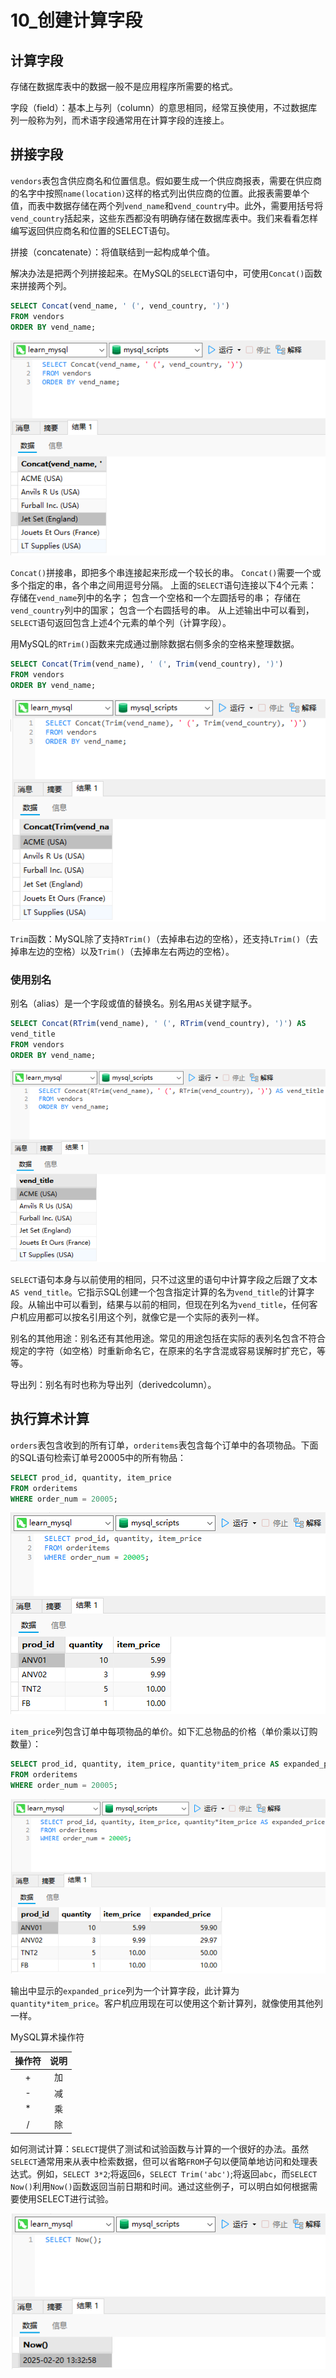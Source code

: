 # 10_创建计算字段

## 计算字段

存储在数据库表中的数据一般不是应用程序所需要的格式。

字段（field）：基本上与列（column）的意思相同，经常互换使用，不过数据库列一般称为列，而术语字段通常用在计算字段的连接上。

## 拼接字段

`vendors`表包含供应商名和位置信息。假如要生成一个供应商报表，需要在供应商的名字中按照`name(location)`这样的格式列出供应商的位置。此报表需要单个值，而表中数据存储在两个列`vend_name`和`vend_country`中。此外，需要用括号将`vend_country`括起来，这些东西都没有明确存储在数据库表中。我们来看看怎样编写返回供应商名和位置的SELECT语句。

拼接（concatenate）：将值联结到一起构成单个值。

解决办法是把两个列拼接起来。在MySQL的`SELECT`语句中，可使用`Concat()`函数来拼接两个列。

```sql
SELECT Concat(vend_name, ' (', vend_country, ')')
FROM vendors
ORDER BY vend_name;
```

![](assets\imgs\Snipaste_2025-02-20_13-06-58.png)

`Concat()`拼接串，即把多个串连接起来形成一个较长的串。
`Concat()`需要一个或多个指定的串，各个串之间用逗号分隔。
上面的`SELECT`语句连接以下4个元素：
存储在`vend_name`列中的名字；
包含一个空格和一个左圆括号的串；
存储在`vend_country`列中的国家；
包含一个右圆括号的串。
从上述输出中可以看到，`SELECT`语句返回包含上述4个元素的单个列（计算字段）。

用MySQL的`RTrim()`函数来完成通过删除数据右侧多余的空格来整理数据。

```sql
SELECT Concat(Trim(vend_name), ' (', Trim(vend_country), ')')
FROM vendors
ORDER BY vend_name;
```

![](assets\imgs\Snipaste_2025-02-20_13-15-35.png)

`Trim`函数：MySQL除了支持`RTrim()`（去掉串右边的空格），还支持`LTrim()`（去掉串左边的空格）以及`Trim()`（去掉串左右两边的空格）。

### 使用别名

别名（alias）是一个字段或值的替换名。别名用`AS`关键字赋予。

```sql
SELECT Concat(RTrim(vend_name), ' (', RTrim(vend_country), ')') AS
vend_title
FROM vendors
ORDER BY vend_name;
```

![](assets/imgs/Snipaste_2025-02-20_13-19-43.png)

`SELECT`语句本身与以前使用的相同，只不过这里的语句中计算字段之后跟了文本`AS vend_title`。它指示SQL创建一个包含指定计算的名为`vend_title`的计算字段。从输出中可以看到，结果与以前的相同，但现在列名为`vend_title`，任何客户机应用都可以按名引用这个列，就像它是一个实际的表列一样。

别名的其他用途：别名还有其他用途。常见的用途包括在实际的表列名包含不符合规定的字符（如空格）时重新命名它，在原来的名字含混或容易误解时扩充它，等等。

导出列：别名有时也称为导出列（derivedcolumn）。

## 执行算术计算

`orders`表包含收到的所有订单，`orderitems`表包含每个订单中的各项物品。下面的SQL语句检索订单号20005中的所有物品：

```sql
SELECT prod_id, quantity, item_price
FROM orderitems
WHERE order_num = 20005;
```

![](assets/imgs/Snipaste_2025-02-20_13-24-34.png)

`item_price`列包含订单中每项物品的单价。如下汇总物品的价格（单价乘以订购数量）：

```sql
SELECT prod_id, quantity, item_price, quantity*item_price AS expanded_price
FROM orderitems
WHERE order_num = 20005;
```

![](assets/imgs/Snipaste_2025-02-20_13-26-51.png)

输出中显示的`expanded_price`列为一个计算字段，此计算为`quantity*item_price`。客户机应用现在可以使用这个新计算列，就像使用其他列一样。

MySQL算术操作符

| 操作符 | 说明 |
| :----: | :--: |
|   +    |  加  |
|   -    |  减  |
|   *    |  乘  |
|   /    |  除  |

如何测试计算：`SELECT`提供了测试和试验函数与计算的一个很好的办法。虽然`SELECT`通常用来从表中检索数据，但可以省略`FROM`子句以便简单地访问和处理表达式。例如，`SELECT 3*2`;将返回`6`，`SELECT Trim('abc')`;将返回`abc`，而`SELECT Now()`利用`Now()`函数返回当前日期和时间。通过这些例子，可以明白如何根据需要使用SELECT进行试验。

![](assets/imgs/Snipaste_2025-02-20_13-33-06.png)
